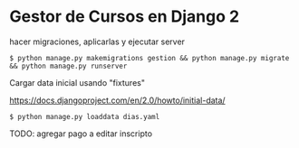 # Gestor de Cursos en Django 2
hacer migraciones, aplicarlas y ejecutar server
```
$ python manage.py makemigrations gestion && python manage.py migrate && python manage.py runserver
```

Cargar data inicial usando "fixtures"

https://docs.djangoproject.com/en/2.0/howto/initial-data/

```
$ python manage.py loaddata dias.yaml
```
TODO: agregar pago a editar inscripto
